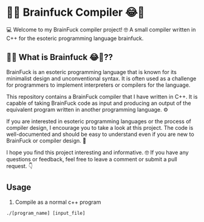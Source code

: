# 🧠😂 Brainfuck Compiler 😂🧠
:computer: Welcome to my BrainFuck compiler project! :nerd_face:
A small compiler written in C++ for the esoteric programming language brainfuck.

## 👾😂 What is Brainfuck 😂👾??



BrainFuck is an esoteric programming language that is known for its minimalist design and unconventional syntax. It is often used as a challenge for programmers to implement interpreters or compilers for the language.

This repository contains a BrainFuck compiler that I have written in C++. It is capable of taking BrainFuck code as input and producing an output of the equivalent program written in another programming language. :gear:

If you are interested in esoteric programming languages or the process of compiler design, I encourage you to take a look at this project. The code is well-documented and should be easy to understand even if you are new to BrainFuck or compiler design. :book:

I hope you find this project interesting and informative. :nerd_face: If you have any questions or feedback, feel free to leave a comment or submit a pull request. :point_down:

## Usage
1. Compile as a normal c++ program
```
./[program_name] [input_file]
```
